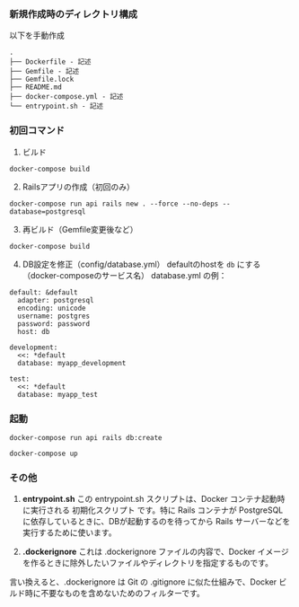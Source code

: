 ### 新規作成時のディレクトリ構成
以下を手動作成
```
.
├── Dockerfile - 記述
├── Gemfile - 記述
├── Gemfile.lock
├── README.md
├── docker-compose.yml - 記述
└── entrypoint.sh - 記述
```

### 初回コマンド
1. ビルド

```
docker-compose build
```
2. Railsアプリの作成（初回のみ）
```
docker-compose run api rails new . --force --no-deps --database=postgresql
```
3. 再ビルド（Gemfile変更後など）
```
docker-compose build
```
4. DB設定を修正（config/database.yml）
defaultのhostを `db` にする（docker-composeのサービス名）
database.yml の例：
```
default: &default
  adapter: postgresql
  encoding: unicode
  username: postgres
  password: password
  host: db

development:
  <<: *default
  database: myapp_development

test:
  <<: *default
  database: myapp_test
```

### 起動
```
docker-compose run api rails db:create
```
```
docker-compose up
```

### その他
1. **entrypoint.sh**
この entrypoint.sh スクリプトは、Docker コンテナ起動時に実行される 初期化スクリプト です。特に Rails コンテナが PostgreSQL に依存しているときに、DBが起動するのを待ってから Rails サーバーなどを実行するために使います。

2. **.dockerignore**
これは .dockerignore ファイルの内容で、Docker イメージを作るときに除外したいファイルやディレクトリを指定するものです。

言い換えると、.dockerignore は Git の .gitignore に似た仕組みで、Docker ビルド時に不要なものを含めないためのフィルターです。
